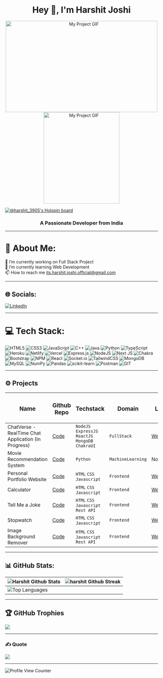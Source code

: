 <h1 align="center">Hey 👋, I'm Harshit Joshi</h1>


<p align="center"><img src="https://media.giphy.com/media/f3iwJFOVOwuy7K6FFw/giphy.gif" alt="My Project GIF" width="500" height="300">
<img src="https://media.giphy.com/media/VTtANKl0beDFQRLDTh/giphy.gif" alt="My Project GIF" width=250" height="300"></p>

[![@harshit_3905's Holopin board](https://holopin.me/harshit_3905)](https://holopin.io/@harshit_3905)

<h3 align="center">A Passionate Developer from India</h3>

---

# 💫 About Me:
🔭 I’m currently working on Full Stack Project<br>🌱 I’m currently learning Web Development<br>📫 How to reach me its.harshit.joshi.official@gmail.com


---

## 🌐 Socials:
[![LinkedIn](https://img.shields.io/badge/LinkedIn-%230077B5.svg?logo=linkedin&logoColor=white)](https://linkedin.com/in/harshit-joshi-40953321b) 

---

# 💻 Tech Stack:
![HTML5](https://img.shields.io/badge/html5-%23E34F26.svg?style=for-the-badge&logo=html5&logoColor=white) ![CSS3](https://img.shields.io/badge/css3-%231572B6.svg?style=for-the-badge&logo=css3&logoColor=white) ![JavaScript](https://img.shields.io/badge/javascript-%23323330.svg?style=for-the-badge&logo=javascript&logoColor=%23F7DF1E) ![C++](https://img.shields.io/badge/c++-%2300599C.svg?style=for-the-badge&logo=c%2B%2B&logoColor=white) ![Java](https://img.shields.io/badge/java-%23ED8B00.svg?style=for-the-badge&logo=java&logoColor=white) ![Python](https://img.shields.io/badge/python-3670A0?style=for-the-badge&logo=python&logoColor=ffdd54) ![TypeScript](https://img.shields.io/badge/typescript-%23007ACC.svg?style=for-the-badge&logo=typescript&logoColor=white) ![Heroku](https://img.shields.io/badge/heroku-%23430098.svg?style=for-the-badge&logo=heroku&logoColor=white) ![Netlify](https://img.shields.io/badge/netlify-%23000000.svg?style=for-the-badge&logo=netlify&logoColor=#00C7B7) ![Vercel](https://img.shields.io/badge/vercel-%23000000.svg?style=for-the-badge&logo=vercel&logoColor=white) ![Express.js](https://img.shields.io/badge/express.js-%23404d59.svg?style=for-the-badge&logo=express&logoColor=%2361DAFB) ![NodeJS](https://img.shields.io/badge/node.js-6DA55F?style=for-the-badge&logo=node.js&logoColor=white) ![Next JS](https://img.shields.io/badge/Next-black?style=for-the-badge&logo=next.js&logoColor=white) ![Chakra](https://img.shields.io/badge/chakra-%234ED1C5.svg?style=for-the-badge&logo=chakraui&logoColor=white) ![Bootstrap](https://img.shields.io/badge/bootstrap-%23563D7C.svg?style=for-the-badge&logo=bootstrap&logoColor=white) ![NPM](https://img.shields.io/badge/NPM-%23000000.svg?style=for-the-badge&logo=npm&logoColor=white) ![React](https://img.shields.io/badge/react-%2320232a.svg?style=for-the-badge&logo=react&logoColor=%2361DAFB) ![Socket.io](https://img.shields.io/badge/Socket.io-black?style=for-the-badge&logo=socket.io&badgeColor=010101) ![TailwindCSS](https://img.shields.io/badge/tailwindcss-%2338B2AC.svg?style=for-the-badge&logo=tailwind-css&logoColor=white) ![MongoDB](https://img.shields.io/badge/MongoDB-%234ea94b.svg?style=for-the-badge&logo=mongodb&logoColor=white) ![MySQL](https://img.shields.io/badge/mysql-%2300f.svg?style=for-the-badge&logo=mysql&logoColor=white) ![NumPy](https://img.shields.io/badge/numpy-%23013243.svg?style=for-the-badge&logo=numpy&logoColor=white) ![Pandas](https://img.shields.io/badge/pandas-%23150458.svg?style=for-the-badge&logo=pandas&logoColor=white) ![scikit-learn](https://img.shields.io/badge/scikit--learn-%23F7931E.svg?style=for-the-badge&logo=scikit-learn&logoColor=white) ![Postman](https://img.shields.io/badge/Postman-FF6C37?style=for-the-badge&logo=postman&logoColor=white) ![GIT](https://img.shields.io/badge/Git-fc6d26?style=for-the-badge&logo=git&logoColor=white)

---

<h2>⚙️ Projects  </h2>
<div align = "center">

| <h3>Name</h3> | <h3>Github Repo</h3> | <h3>Techstack</h3> | <h3>Domain</h3> | <h3>Live</h3> | 
|-----------|-----------|-----------|-----------|-----------|
| ChatVerse - RealTime Chat Application (In Progress) | [Code](https://github.com/Harshit-3905/ChatVerse) | ```NodeJS``` ```ExpressJS``` ```ReactJS``` ```MongoDB``` ```ChakraUI``` | ```FullStack``` | [Website]() |
| Movie Recommendation System | [Code](https://github.com/Harshit-3905/Movie-Recommendation-System) | ```Python```  | ```MachineLearning``` | None |
| Personal Portfolio Website | [Code](https://github.com/Harshit-3905/Portfolio_Website) | ```HTML``` ```CSS``` ```Javascript```| ```Frontend```|  [Website](https://harshitjoshi.netlify.app/) |
| Calculator  | [Code](https://github.com/Harshit-3905/Calculator) | ```HTML``` ```CSS``` ```Javascript```| ```Frontend```| [Website](https://harshitjoshi-calculator.netlify.app/) |
| Tell Me a Joke | [Code](https://github.com/Harshit-3905/Tell_Me_A_Joke) | ```HTML``` ```CSS``` ```Javascript``` ```Rest API```| ```Frontend```| [Website](https://harshitjoshi-tellmeajoke.netlify.app/) |
| Stopwatch | [Code](https://github.com/Harshit-3905/Stopwatch) | ```HTML``` ```CSS``` ```Javascript```|```Frontend```| [Website](https://harshitjoshi-stopwatch.netlify.app/) |
| Image Background Remover | [Code](https://github.com/Harshit-3905/Image_Background_Remover) | ```HTML``` ```CSS``` ```Javascript``` ```Rest API``` |```Frontend```| [Website](https://harshitjoshi-imagebackgroundremover.netlify.app/) |
</div>

---
  
<h2> 📊 GitHub Stats: </h2>
<div align = "center">

| ![Harshit Github Stats](https://github-readme-stats.vercel.app/api?username=Harshit-3905&theme=chartreuse-dark&hide_border=false&include_all_commits=true&count_private=true)<br/> | ![harshit Github Streak](https://github-readme-streak-stats.herokuapp.com/?user=Harshit-3905&theme=chartreuse-dark&hide_border=false)<br/>
|-----------------------------------------------------------------|-----------------------------------------------------------------|
| ![Top Languages](https://github-readme-stats.vercel.app/api/top-langs/?username=Harshit-3905&theme=chartreuse-dark&hide_border=false&include_all_commits=true&count_private=true&layout=compact) |
</p>
</div>

---

## 🏆 GitHub Trophies


![](https://github-profile-trophy.vercel.app/?username=Harshit-3905&theme=dracula&no-frame=false&no-bg=true&margin-w=4)

---


### ✍️ Quote


![](https://quotes-github-readme.vercel.app/api?type=horizontal&theme=radical)


---

![Profile View Counter](https://komarev.com/ghpvc/?username=Harshit-3905)


